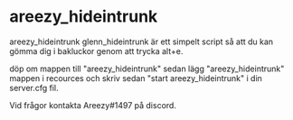 # areezy_hideintrunk
areezy_hideintrunk glenn_hideintrunk är ett simpelt script så att du kan gömma dig i bakluckor genom att trycka alt+e. 

döp om mappen till "areezy_hideintrunk" sedan
lägg "areezy_hideintrunk" mappen i recources och skriv sedan "start areezy_hideintrunk" i din server.cfg fil.  

Vid frågor kontakta Areezy#1497 på discord.
